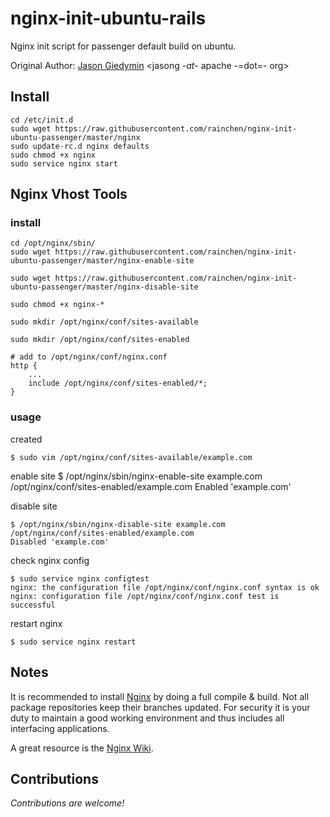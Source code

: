 # nginx-init-ubuntu-rails #

Nginx init script for passenger default build on ubuntu.

Original Author: [Jason Giedymin](http://jasongiedymin.com) <jasong -_at_- apache -=dot=- org>


## Install ##

    cd /etc/init.d
    sudo wget https://raw.githubusercontent.com/rainchen/nginx-init-ubuntu-passenger/master/nginx
    sudo update-rc.d nginx defaults
    sudo chmod +x nginx
    sudo service nginx start

## Nginx Vhost Tools ##

### install ###

    cd /opt/nginx/sbin/
    sudo wget https://raw.githubusercontent.com/rainchen/nginx-init-ubuntu-passenger/master/nginx-enable-site

    sudo wget https://raw.githubusercontent.com/rainchen/nginx-init-ubuntu-passenger/master/nginx-disable-site

    sudo chmod +x nginx-*

    sudo mkdir /opt/nginx/conf/sites-available

    sudo mkdir /opt/nginx/conf/sites-enabled

    # add to /opt/nginx/conf/nginx.conf
    http {
        ...
        include /opt/nginx/conf/sites-enabled/*;
    }


### usage ###

created 

    $ sudo vim /opt/nginx/conf/sites-available/example.com

enable site
    $ /opt/nginx/sbin/nginx-enable-site example.com
    /opt/nginx/conf/sites-enabled/example.com
    Enabled 'example.com'


disable site

    $ /opt/nginx/sbin/nginx-disable-site example.com
    /opt/nginx/conf/sites-enabled/example.com
    Disabled 'example.com'


check nginx config

    $ sudo service nginx configtest
    nginx: the configuration file /opt/nginx/conf/nginx.conf syntax is ok
    nginx: configuration file /opt/nginx/conf/nginx.conf test is successful

restart nginx

    $ sudo service nginx restart


## Notes ##
It is recommended to install [Nginx](http://nginx.net/) by doing a full compile & build. Not all package repositories keep their branches updated. For security it is your duty to maintain a good working environment and thus includes all interfacing applications.

A great resource is the [Nginx Wiki](http://wiki.nginx.org/).

## Contributions ##
_Contributions are welcome!_
